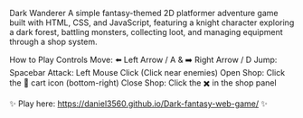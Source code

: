Dark Wanderer
A simple fantasy-themed 2D platformer adventure game built with HTML, CSS, and JavaScript, featuring a knight character exploring a dark forest, battling monsters, collecting loot, and managing equipment through a shop system.

How to Play
Controls
Move: ⬅️ Left Arrow / A & ➡️ Right Arrow / D
Jump: Spacebar
Attack: Left Mouse Click (Click near enemies)
Open Shop: Click the 🛒 cart icon (bottom-right)
Close Shop: Click the ✖️ in the shop panel

✨ Play here: https://daniel3560.github.io/Dark-fantasy-web-game/ ✨ 
